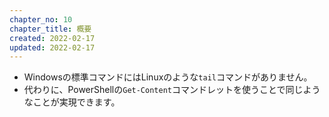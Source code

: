```yaml
---
chapter_no: 10
chapter_title: 概要
created: 2022-02-17
updated: 2022-02-17
---
```

- Windowsの標準コマンドにはLinuxのような`tail`コマンドがありません。
- 代わりに、PowerShellの`Get-Content`コマンドレットを使うことで同じようなことが実現できます。
